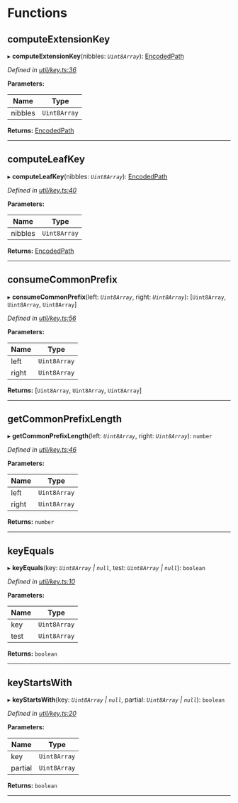 

# Functions

<a id="computeextensionkey"></a>

##  computeExtensionKey

▸ **computeExtensionKey**(nibbles: *`Uint8Array`*): [EncodedPath](_types_.md#encodedpath)

*Defined in [util/key.ts:36](https://github.com/polkadot-js/common/blob/8513530/packages/trie-db/src/util/key.ts#L36)*

**Parameters:**

| Name | Type |
| ------ | ------ |
| nibbles | `Uint8Array` |

**Returns:** [EncodedPath](_types_.md#encodedpath)

___
<a id="computeleafkey"></a>

##  computeLeafKey

▸ **computeLeafKey**(nibbles: *`Uint8Array`*): [EncodedPath](_types_.md#encodedpath)

*Defined in [util/key.ts:40](https://github.com/polkadot-js/common/blob/8513530/packages/trie-db/src/util/key.ts#L40)*

**Parameters:**

| Name | Type |
| ------ | ------ |
| nibbles | `Uint8Array` |

**Returns:** [EncodedPath](_types_.md#encodedpath)

___
<a id="consumecommonprefix"></a>

##  consumeCommonPrefix

▸ **consumeCommonPrefix**(left: *`Uint8Array`*, right: *`Uint8Array`*): [`Uint8Array`, `Uint8Array`, `Uint8Array`]

*Defined in [util/key.ts:56](https://github.com/polkadot-js/common/blob/8513530/packages/trie-db/src/util/key.ts#L56)*

**Parameters:**

| Name | Type |
| ------ | ------ |
| left | `Uint8Array` |
| right | `Uint8Array` |

**Returns:** [`Uint8Array`, `Uint8Array`, `Uint8Array`]

___
<a id="getcommonprefixlength"></a>

##  getCommonPrefixLength

▸ **getCommonPrefixLength**(left: *`Uint8Array`*, right: *`Uint8Array`*): `number`

*Defined in [util/key.ts:46](https://github.com/polkadot-js/common/blob/8513530/packages/trie-db/src/util/key.ts#L46)*

**Parameters:**

| Name | Type |
| ------ | ------ |
| left | `Uint8Array` |
| right | `Uint8Array` |

**Returns:** `number`

___
<a id="keyequals"></a>

##  keyEquals

▸ **keyEquals**(key: *`Uint8Array` | `null`*, test: *`Uint8Array` | `null`*): `boolean`

*Defined in [util/key.ts:10](https://github.com/polkadot-js/common/blob/8513530/packages/trie-db/src/util/key.ts#L10)*

**Parameters:**

| Name | Type |
| ------ | ------ |
| key | `Uint8Array` | `null` |
| test | `Uint8Array` | `null` |

**Returns:** `boolean`

___
<a id="keystartswith"></a>

##  keyStartsWith

▸ **keyStartsWith**(key: *`Uint8Array` | `null`*, partial: *`Uint8Array` | `null`*): `boolean`

*Defined in [util/key.ts:20](https://github.com/polkadot-js/common/blob/8513530/packages/trie-db/src/util/key.ts#L20)*

**Parameters:**

| Name | Type |
| ------ | ------ |
| key | `Uint8Array` | `null` |
| partial | `Uint8Array` | `null` |

**Returns:** `boolean`

___

